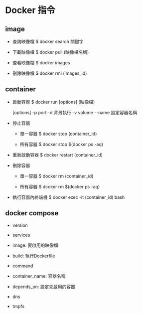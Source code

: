 # Docker 指令

## image

- 查詢映像檔
    $ docker search 關鍵字

- 下載映像檔
    $ docker pull (映像檔名稱)

- 查看映像檔
    $ docker images

- 刪除映像檔
    $ docker rmi (images_id)

## container

- 啟動容器
    $ docker run [options] (映像檔)

    [options]
    -p          port
    -d          背景執行
    -v          volume
    --name      設定容器名稱

- 停止容器
    + 單一容器
        $ docker stop (container_id)

    + 所有容器
        $ docker stop $(docker ps -aq)

- 重新啟動容器
    $ docker restart (container_id)

- 刪除容器
    + 單一容器
        $ docker rm (container_id)

    + 所有容器
        $ dcoker rm $(docker ps -aq)

- 執行容器內終端機
    $ docker exec -it (container_id) bash

## docker compose 

- version

- services

- image: 要啟用的映像檔

- build: 執行Dockerfile

- command

- container_name: 容器名稱

- depends_on: 設定先啟用的容器

- dns

- tmpfs
